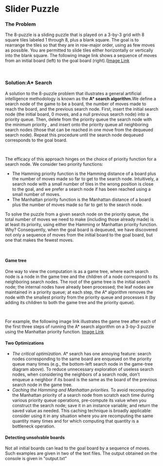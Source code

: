 <h1>Slider Puzzle</h1>
<h3>The Problem</h3>
<p>The 8-puzzle is a sliding puzzle that is played on a 3-by-3 grid with 8 square tiles labeled 1 through 8, plus a blank square. The goal is to rearrange the tiles so
that they are in row-major order, using as few moves as possible. You are permitted to slide tiles either horizontally or vertically into the blank square. The 
 following image link shows a sequence of moves from an initial board (left) to the goal board (right).(<a href="https://coursera.cs.princeton.edu/algs4/assignments/
 8puzzle/4moves.png">Image Link</a></p></br>
 <h3>Solution:A* Search</h3>
 <p>A solution to the 8-puzzle problem that illustrates a general artificial intelligence methodology is known as the <b>A* search algorithm.</b>We define a search 
  node of the game to be a board, the number of moves made to reach the board, and the previous search node. First, insert the initial search node 
 (the initial board, 0 moves, and a null previous search node) into a priority queue. Then, delete from the priority queue the search node with the minimum priority
 , and insert onto the priority queue all neighboring search nodes (those that can be reached in one move from the dequeued search node). Repeat this procedure until
  the search node dequeued corresponds to the goal board. </p></br>
 <p> The efficacy of this approach hinges on the choice of priority function for a search node. We consider two priority functions: <p>
  <ul>
    <li>The Hamming priority function is the Hamming distance of a board plus the number of moves made so far to get to the search node. Intuitively, a search node
      with a small number of tiles in the wrong position is close to the goal, and we prefer a search node if has been reached using a small number of moves. </li>
    <li>The Manhattan priority function is the Manhattan distance of a board plus the number of moves made so far to get to the search node. </li>
  </ul>
  <p>To solve the puzzle from a given search node on the priority queue, the total number of moves we need to make (including those already made) is at least its
  priority, using either the Hamming or Manhattan priority function. Why? Consequently, when the goal board is dequeued, we have discovered not only a sequence 
  of moves from the initial board to the goal board, but one that makes the fewest moves. </p></br>
  <h4>Game tree</h3>
  <p>One way to view the computation is as a game tree, where each search node is a node in the game tree and the children of a node correspond to its neighboring 
  search nodes. The root of the game tree is the initial search node; the internal nodes have already been processed; the leaf nodes are maintained in a priority 
  queue; at each step, the A* algorithm removes the node with the smallest priority from the priority queue and processes it (by adding its children to both the 
  game tree and the priority queue). </p></br>
  <p>For example, the following image link illustrates the game tree after each of the first three steps of running the A* search algorithm on a 3-by-3 puzzle using 
  the Manhattan priority function. <a href="https://coursera.cs.princeton.edu/algs4/assignments/8puzzle/game-tree.png">Image Link</a></p>
  <h4>Two Optimizations</h4>
  <ul>
  <li><i>The critical optimization.</i> A* search has one annoying feature: search nodes corresponding to the same board are enqueued on the priority queue many
  times (e.g., the bottom-left search node in the game-tree diagram above). To reduce unnecessary exploration of useless search nodes, when considering the 
  neighbors of a search node, don’t enqueue a neighbor if its board is the same as the board of the previous search node in the game tree.</li>
  <li><i>Caching the Hamming and Manhattan priorities.</i> To avoid recomputing the Manhattan priority of a search node from scratch each time during various 
  priority queue operations, pre-compute its value when you construct the search node; save it in an instance variable; and return the saved value as needed. 
  This caching technique is broadly applicable: consider using it in any situation where you are recomputing the same quantity many times and for which computing
    that quantity is a bottleneck operation. </li>
  </ul>
  <h4>Detecting unsolvable boards</h4>
  <p>Not all initial boards can lead to the goal board by a sequence of moves. Such examples are given in two of the text files. The output obtained on the console
  is given in "output.txt"</p>
  



